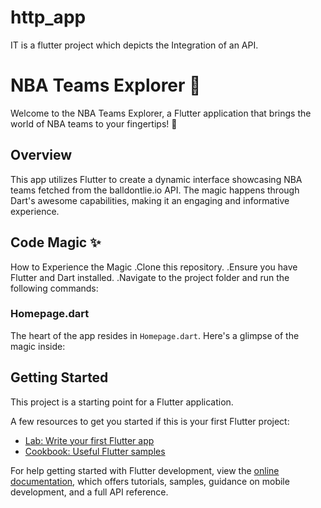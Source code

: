 # http_app

IT is a flutter project which depicts the Integration of an API.

# NBA Teams Explorer 🏀

Welcome to the NBA Teams Explorer, a Flutter application that brings the world of NBA teams to your fingertips! 🌟

## Overview

This app utilizes Flutter to create a dynamic interface showcasing NBA teams fetched from the balldontlie.io API. 
The magic happens through Dart's awesome capabilities, making it an engaging and informative experience.

## Code Magic ✨

How to Experience the Magic 
.Clone this repository.
.Ensure you have Flutter and Dart installed.
.Navigate to the project folder and run the following commands:

### Homepage.dart

The heart of the app resides in `Homepage.dart`. Here's a glimpse of the magic inside:

## Getting Started

This project is a starting point for a Flutter application.

A few resources to get you started if this is your first Flutter project:

- [Lab: Write your first Flutter app](https://docs.flutter.dev/get-started/codelab)
- [Cookbook: Useful Flutter samples](https://docs.flutter.dev/cookbook)

For help getting started with Flutter development, view the
[online documentation](https://docs.flutter.dev/), which offers tutorials,
samples, guidance on mobile development, and a full API reference.
